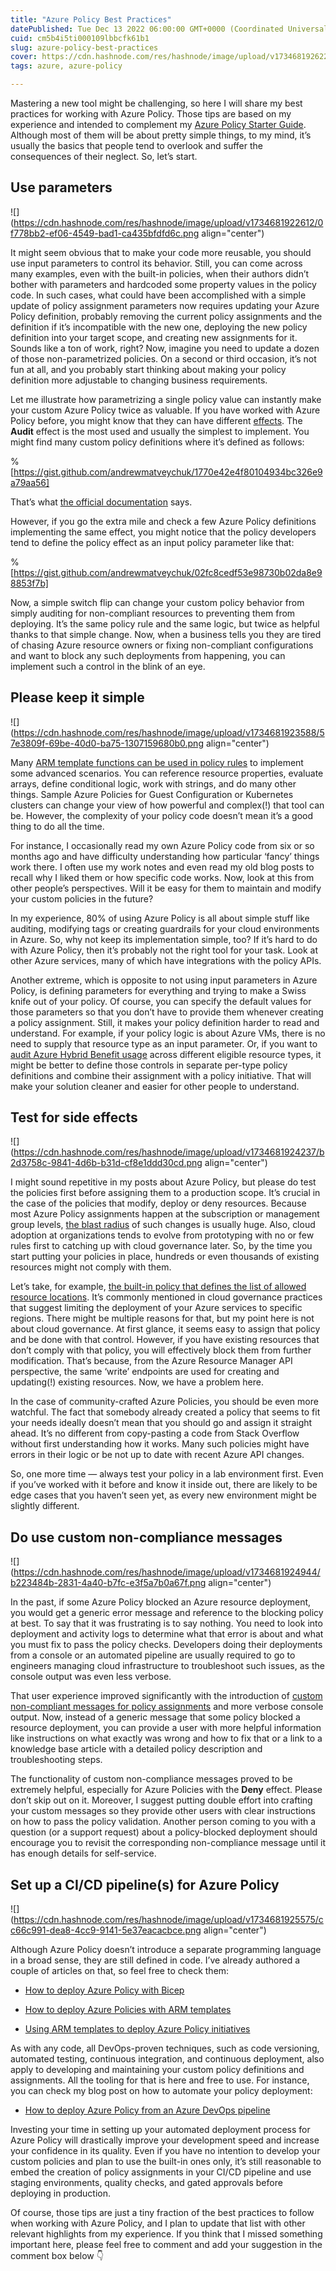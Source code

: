```yaml
---
title: "Azure Policy Best Practices"
datePublished: Tue Dec 13 2022 06:00:00 GMT+0000 (Coordinated Universal Time)
cuid: cm5b4i5ti000109lbbcfk61b1
slug: azure-policy-best-practices
cover: https://cdn.hashnode.com/res/hashnode/image/upload/v1734681926220/d57963f7-1f79-4236-ac64-4737d911f6d7.png
tags: azure, azure-policy

---
```


Mastering a new tool might be challenging, so here I will share my best practices for working with Azure Policy. Those tips are based on my experience and intended to complement my [Azure Policy Starter Guide](https://andrewmatveychuk.com/azure-policy-starter-guide). Although most of them will be about pretty simple things, to my mind, it’s usually the basics that people tend to overlook and suffer the consequences of their neglect. So, let’s start.

## Use parameters

![](https://cdn.hashnode.com/res/hashnode/image/upload/v1734681922612/0f778bb2-ef06-4549-bad1-ca435bfdfd6c.png align="center")

It might seem obvious that to make your code more reusable, you should use input parameters to control its behavior. Still, you can come across many examples, even with the built-in policies, when their authors didn’t bother with parameters and hardcoded some property values in the policy code. In such cases, what could have been accomplished with a simple update of policy assignment parameters now requires updating your Azure Policy definition, probably removing the current policy assignments and the definition if it’s incompatible with the new one, deploying the new policy definition into your target scope, and creating new assignments for it. Sounds like a ton of work, right? Now, imagine you need to update a dozen of those non-parametrized policies. On a second or third occasion, it’s not fun at all, and you probably start thinking about making your policy definition more adjustable to changing business requirements.

Let me illustrate how parametrizing a single policy value can instantly make your custom Azure Policy twice as valuable. If you have worked with Azure Policy before, you might know that they can have different [effects](https://learn.microsoft.com/en-us/azure/governance/policy/concepts/effects). The **Audit** effect is the most used and usually the simplest to implement. You might find many custom policy definitions where it’s defined as follows:

%[https://gist.github.com/andrewmatveychuk/1770e42e4f80104934bc326e9a79aa56] 

That’s what [the official documentation](https://learn.microsoft.com/en-us/azure/governance/policy/concepts/effects#audit-example) says.

However, if you go the extra mile and check a few Azure Policy definitions implementing the same effect, you might notice that the policy developers tend to define the policy effect as an input policy parameter like that:

%[https://gist.github.com/andrewmatveychuk/02fc8cedf53e98730b02da8e98853f7b] 

Now, a simple switch flip can change your custom policy behavior from simply auditing for non-compliant resources to preventing them from deploying. It’s the same policy rule and the same logic, but twice as helpful thanks to that simple change. Now, when a business tells you they are tired of chasing Azure resource owners or fixing non-compliant configurations and want to block any such deployments from happening, you can implement such a control in the blink of an eye.

## Please keep it simple

![](https://cdn.hashnode.com/res/hashnode/image/upload/v1734681923588/57e3809f-69be-40d0-ba75-1307159680b0.png align="center")

Many [ARM template functions can be used in policy rules](https://learn.microsoft.com/en-us/azure/governance/policy/concepts/definition-structure#policy-functions) to implement some advanced scenarios. You can reference resource properties, evaluate arrays, define conditional logic, work with strings, and do many other things. Sample Azure Policies for Guest Configuration or Kubernetes clusters can change your view of how powerful and complex(!) that tool can be. However, the complexity of your policy code doesn’t mean it’s a good thing to do all the time.

For instance, I occasionally read my own Azure Policy code from six or so months ago and have difficulty understanding how particular ‘fancy’ things work there. I often use my work notes and even read my old blog posts to recall why I liked them or how specific code works. Now, look at this from other people’s perspectives. Will it be easy for them to maintain and modify your custom policies in the future?

In my experience, 80% of using Azure Policy is all about simple stuff like auditing, modifying tags or creating guardrails for your cloud environments in Azure. So, why not keep its implementation simple, too? If it’s hard to do with Azure Policy, then it’s probably not the right tool for your task. Look at other Azure services, many of which have integrations with the policy APIs.

Another extreme, which is opposite to not using input parameters in Azure Policy, is defining parameters for everything and trying to make a Swiss knife out of your policy. Of course, you can specify the default values for those parameters so that you don’t have to provide them whenever creating a policy assignment. Still, it makes your policy definition harder to read and understand. For example, if your policy logic is about Azure VMs, there is no need to supply that resource type as an input parameter. Or, if you want to [audit Azure Hybrid Benefit usage](https://andrewmatveychuk.com/audit-and-enable-azure-hybrid-benefit-using-azure-policy) across different eligible resource types, it might be better to define those controls in separate per-type policy definitions and combine their assignment with a policy initiative. That will make your solution cleaner and easier for other people to understand.

## Test for side effects

![](https://cdn.hashnode.com/res/hashnode/image/upload/v1734681924237/b2d3758c-9841-4d6b-b31d-cf8e1ddd30cd.png align="center")

I might sound repetitive in my posts about Azure Policy, but please do test the policies first before assigning them to a production scope. It’s crucial in the case of the policies that modify, deploy or deny resources. Because most Azure Policy assignments happen at the subscription or management group levels, [the blast radius](https://en.wikipedia.org/wiki/Blast_radius) of such changes is usually huge. Also, cloud adoption at organizations tends to evolve from prototyping with no or few rules first to catching up with cloud governance later. So, by the time you start putting your policies in place, hundreds or even thousands of existing resources might not comply with them.

Let’s take, for example, [the built-in policy that defines the list of allowed resource locations](https://github.com/Azure/azure-policy/blob/master/built-in-policies/policyDefinitions/General/AllowedLocations_Deny.json). It’s commonly mentioned in cloud governance practices that suggest limiting the deployment of your Azure services to specific regions. There might be multiple reasons for that, but my point here is not about cloud governance. At first glance, it seems easy to assign that policy and be done with that control. However, if you have existing resources that don’t comply with that policy, you will effectively block them from further modification. That’s because, from the Azure Resource Manager API perspective, the same ‘write’ endpoints are used for creating and updating(!) existing resources. Now, we have a problem here.

In the case of community-crafted Azure Policies, you should be even more watchful. The fact that somebody already created a policy that seems to fit your needs ideally doesn’t mean that you should go and assign it straight ahead. It’s no different from copy-pasting a code from Stack Overflow without first understanding how it works. Many such policies might have errors in their logic or be not up to date with recent Azure API changes.

So, one more time — always test your policy in a lab environment first. Even if you’ve worked with it before and know it inside out, there are likely to be edge cases that you haven’t seen yet, as every new environment might be slightly different.

## Do use custom non-compliance messages

![](https://cdn.hashnode.com/res/hashnode/image/upload/v1734681924944/b223484b-2831-4a40-b7fc-e3f5a7b0a67f.png align="center")

In the past, if some Azure Policy blocked an Azure resource deployment, you would get a generic error message and reference to the blocking policy at best. To say that it was frustrating is to say nothing. You need to look into deployment and activity logs to determine what that error is about and what you must fix to pass the policy checks. Developers doing their deployments from a console or an automated pipeline are usually required to go to engineers managing cloud infrastructure to troubleshoot such issues, as the console output was even less verbose.

That user experience improved significantly with the introduction of [custom non-compliant messages for policy assignments](https://learn.microsoft.com/en-us/azure/governance/policy/concepts/assignment-structure#non-compliance-messages) and more verbose console output. Now, instead of a generic message that some policy blocked a resource deployment, you can provide a user with more helpful information like instructions on what exactly was wrong and how to fix that or a link to a knowledge base article with a detailed policy description and troubleshooting steps.

The functionality of custom non-compliance messages proved to be extremely helpful, especially for Azure Policies with the **Deny** effect. Please don’t skip out on it. Moreover, I suggest putting double effort into crafting your custom messages so they provide other users with clear instructions on how to pass the policy validation. Another person coming to you with a question (or a support request) about a policy-blocked deployment should encourage you to revisit the corresponding non-compliance message until it has enough details for self-service.

## Set up a CI/CD pipeline(s) for Azure Policy

![](https://cdn.hashnode.com/res/hashnode/image/upload/v1734681925575/cc66c991-dea8-4cc9-9141-5e37eacacbce.png align="center")

Although Azure Policy doesn’t introduce a separate programming language in a broad sense, they are still defined in code. I’ve already authored a couple of articles on that, so feel free to check them:

* [How to deploy Azure Policy with Bicep](https://andrewmatveychuk.com/how-to-deploy-azure-policy-with-bicep)
    
* [How to deploy Azure Policies with ARM templates](https://andrewmatveychuk.com/how-to-deploy-azure-policies-with-arm-templates)
    
* [Using ARM templates to deploy Azure Policy initiatives](https://andrewmatveychuk.com/using-arm-templates-to-deploy-azure-policy-initiatives)
    

As with any code, all DevOps-proven techniques, such as code versioning, automated testing, continuous integration, and continuous deployment, also apply to developing and maintaining your custom policy definitions and assignments. All the tooling for that is here and free to use. For instance, you can check my blog post on how to automate your policy deployment:

* [How to deploy Azure Policy from an Azure DevOps pipeline](https://andrewmatveychuk.com/how-to-deploy-azure-policy-from-an-azure-devops-pipeline)
    

Investing your time in setting up your automated deployment process for Azure Policy will drastically improve your development speed and increase your confidence in its quality. Even if you have no intention to develop your custom policies and plan to use the built-in ones only, it’s still reasonable to embed the creation of policy assignments in your CI/CD pipeline and use staging environments, quality checks, and gated approvals before deploying in production.

Of course, those tips are just a tiny fraction of the best practices to follow when working with Azure Policy, and I plan to update that list with other relevant highlights from my experience. If you think that I missed something important here, please feel free to comment and add your suggestion in the comment box below 👇